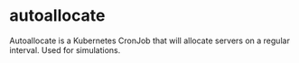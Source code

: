 # autoallocate

Autoallocate is a Kubernetes CronJob that will allocate servers on a regular interval. Used for simulations. 